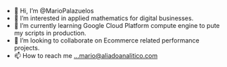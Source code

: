 - 👋 Hi, I’m @MarioPalazuelos
- 👀 I’m interested in applied mathematics for digital businesses.
- 🌱 I’m currently learning Google Cloud Platform compute engine to pute my scripts in production.
- 💞️ I’m looking to collaborate on Ecommerce related performance projects.
- 📫 How to reach me ...mario@aliadoanalitico.com

<!---
MarioPalazuelos/MarioPalazuelos is a ✨ special ✨ repository because its `README.md` (this file) appears on your GitHub profile.
You can click the Preview link to take a look at your changes.
--->
